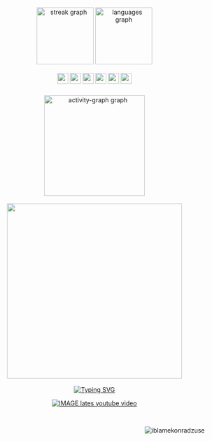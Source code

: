 
###


<div align="center">
  <img src="https://streak-stats.demolab.com?user=iblamekonradzuse&locale=en&mode=daily&theme=gruvbox&hide_border=true&border_radius=5" height="130" alt="streak graph"  />
  <img src="https://github-readme-stats.vercel.app/api/top-langs?username=iblamekonradzuse&locale=en&hide_title=false&layout=compact&card_width=320&langs_count=5&theme=gruvbox&hide_border=true" height="130" alt="languages graph"  />
  
</div>
<br/>
  <div align="center"> 
     <img src=https://ziadoua.github.io/m3-Markdown-Badges/badges/Rust/rust1.svg height="25" />  <img src=https://ziadoua.github.io/m3-Markdown-Badges/badges/Go/go1.svg
 height="25" />  <img src=https://ziadoua.github.io/m3-Markdown-Badges/badges/Python/python1.svg
 height="25" />   <img src=https://ziadoua.github.io/m3-Markdown-Badges/badges/Javascript/javascript1.svg height="25" /> <img src=https://ziadoua.github.io/m3-Markdown-Badges/badges/TypeScript/typescript1.svg height="25" />  <img src=https://ziadoua.github.io/m3-Markdown-Badges/badges/Shell/shell1.svg
 height="25" />  
  </div>



###


###



###


<div align="center">
  <img src="https://github-readme-activity-graph.vercel.app/graph?username=iblamekonradzuse&radius=16&theme=gruvbox&area=true&order=5&hide_border=true&hide_title=true" height="230" alt="activity-graph graph"/> </div>
  <br> 
<div align="center">   
 <img src=https://i.imgur.com/9MtlMP7.png height="400" />
  </div> 
<br/>

<div align="center"> 
 <a href="https://git.io/typing-svg"><img src="https://readme-typing-svg.demolab.com?font=Oswald&weight=800&size=25&pause=1000&color=665C54&center=true&vCenter=true&random=false&width=435&lines=CLICK+DOWN+THERE+!;TO+SEE+MY+LATEST+VIDEO!" alt="Typing SVG" /></a> 
  
[![IMAGE lates youtube video](https://img.youtube.com/vi/N2NfB4sp1Zo/0.jpg)](https://www.youtube.com/watch?v=N2NfB4sp1Zo)

</div> 
  
  <div align="center"> 
<br />

<p align="right"> <img src="https://komarev.com/ghpvc/?username=iblamekonradzuse&label=Profile%20views&color=3c3836&label=clicks&style=for-the-badge" alt="iblamekonradzuse" /> </p>

